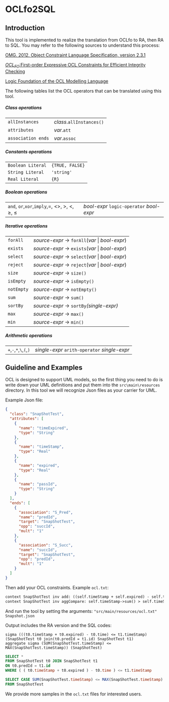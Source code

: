 # OCLfo2SQL
## Introduction 

This tool is implemented to realize the translation from OCLfo to RA, then RA to SQL. You may refer to the following sources to understand this process:

[OMG. 2012. Object Constraint Language Specification, version 2.3.1]( https://www.omg.org/spec/OCL/2.3.1/PDF)

[$OCL_{FO}$:First-order Expressive OCL Constraints for Efficient Integrity Checking](https://link.springer.com/article/10.1007/s10270-018-0688-z)

[Logic Foundation of the OCL Modelling Language](https://link.springer.com/chapter/10.1007/978-3-319-11558-0_49)

The following tables list the OCL operators that can be translated using this tool.

##### Class operations
|                    |                          |
| ------------------ | ------------------------ |
| `allInstances`     | *class*.`allInstances()` |
| `attributes`       | *var*.`att`              |
| `association ends` | *var*.`assoc`            |

##### Constants operations
|                   |                 |
| ----------------- | --------------- |
| `Boolean Literal` | `{TRUE, FALSE}` |
| `String Literal`  | `'string'`      |
| `Real Literal`    | `{R}`           |

##### Boolean operations
|                                                         |                                          |
| ------------------------------------------------------- | ---------------------------------------- |
| `and`, `or`,`xor`,`imply`,=, <>, >, <, &#8805;, &#8804; | *bool-expr* `logic-operator` *bool-expr* |

##### Iterative operations
|            |                                                     |
| ---------- | --------------------------------------------------- |
| `forAll`   | *source-expr* -> `forAll`(*var* &#124; *bool-expr*) |
| `exists`   | *source-expr* -> `exists`(*var* &#124; *bool-expr*) |
| `select`   | *source-expr* -> `select`(*var* &#124; *bool-expr*) |
| `reject`   | *source-expr* -> `reject`(*var* &#124; *bool-expr*) |
| `size`     | *source-expr* -> `size()`                           |
| `isEmpty`  | *source-expr* -> `isEmpty()`                        |
| `notEmpty` | *source-expr* -> `notEmpty()`                       |
| `sum`      | *source-expr* -> `sum()`                            |
| `sortBy`   | *source-expr* -> `sortBy`*(single-expr)*            |
| `max`      | *source-expr* -> `max()`                            |
| `min`      | *source-expr* -> `min()`                            |

##### Arithmetic operations

|                         |                                              |
| ----------------------- | -------------------------------------------- |
| `+`,`-`,`*`,`\`,`(`,`)` | *single-expr* `arith-operator` *single-expr* |

## Guideline and Examples

OCL is designed to support UML models, so the first thing you need to do is write down your UML definitions and put them into the `src\main\resources` directory. In this tool we will recognize Json files as your carrier for UML.

Example Json file:

```json
{
  "class": "SnapShotTest",
  "attributes": [
    {
      "name": "timeExpired",
      "type": "String"
    },
    {
      "name": "timeStamp",
      "type": "Real"
    },
    {
      "name": "expired",
      "type": "Real"
    },
    {
      "name": "passId",
      "type": "String"
    }
  ],
  "ends": [
    {
      "association": "S_Pred",
      "name": "predId",
      "target": "SnapShotTest",
      "opp": "succId",
      "mult": "1"
    },
    {
      "association": "S_Succ",
      "name": "succId",
      "target": "SnapShotTest",
      "opp": "predId",
      "mult": "1"
    }
  ]
}
```

Then add your OCL constraints. Example `ocl.txt`:

```tex
context SnapShotTest inv add: ((self.timeStamp + self.expired) - self.time) > self.predId.timeStamp
context SnapShotTest inv aggCompare: self.timeStamp->sum() > self.timeStamp->max()
```

And run the tool by setting the arguments: `"src/main/resources/ocl.txt" Snapshot.json`

Output includes the RA version and the SQL codes:

```
sigma (((t0.timeStamp + t0.expired) - t0.time) <= t1.timeStamp) (SnapShotTest t0 join(t0.predId = t1.id) SnapShotTest t1)
aggregate sigma (SUM(SnapShotTest.timeStamp) <= MAX(SnapShotTest.timeStamp)) (SnapShotTest)
```

```sql
SELECT * 
FROM SnapShotTest t0 JOIN SnapShotTest t1
ON t0.predId = t1.id
WHERE ( ( t0.timeStamp + t0.expired ) - t0.time ) <= t1.timeStamp

SELECT CASE SUM(SnapShotTest.timeStamp) <= MAX(SnapShotTest.timeStamp) WHEN 1 THEN 1 ELSE 0 END AS res
FROM SnapShotTest
```

We provide more samples in the `ocl.txt` files for interested users.
